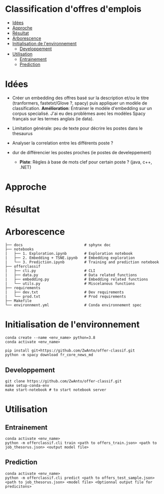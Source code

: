 # Classification d'offres d'emplois

- [Idées](#Idées)
- [Approche](#Approche)
- [Résultat](#Résultat)
- [Arborescence](#Arborescence)
- [Initialisation de l'environnement](#Initialisation-de-l'environnement)
    * [Developpement](#Developpement)
- [Utilisation](#Utilisation)
    * [Entrainement](#Entrainement)
    * [Prediction](#Prediction)

  
# Idées

* Créer un embedding des offres basé sur la description et/ou le titre (tranformers, fastetxt/Glove ?, spacy) puis appliquer un modèle de classification.
**Amélioration**: Entrainer le modèle d'embedding sur un corpus specialisé. J'ai eu des problèmes avec les modèles Spacy français sur les termes anglais (ie data).

* Limitation générale: peu de texte pour décrire les postes dans le thesaurus
* Analyser la correlation entre les différents poste ?

* dur de différencier les postes proches (ie postes de develeppement)
    * **Piste**: Règles à base de mots clef pour certain poste ? (java, c++, .NET) 

# Approche

# Résultat

# Arborescence
```
├── docs                            # sphynx doc
├── notebooks
|   ├── 1. Exploration.ipynb        # Exploration notebook
|   ├── 2. Embedding + TSNE.ipynb   # Embedding exploration
|   └── 3. Prediction.ipynb         # Training and prediction notebook
├── offerclassif
|   ├── cli.py                      # CLI
|   ├── data.py                     # Data related functions
|   ├── embedding.py                # Embedding related functions
|   └── utils.py                    # Miscelanous functions
├── requirements
|   ├── dev.txt                     # Dev requirements
|   └── prod.txt                    # Prod requirements
├── Makefile                    
└── environnment.yml                # Conda environnement spec
```

# Initialisation de l'environnement
```
conda create --name <env_name> python=3.8
conda activate <env_name>

pip install git+https://github.com/ZwAnto/offer-classif.git
python -m spacy download fr_core_news_md
```
## Developpement
```
git clone https://github.com/ZwAnto/offer-classif.git
make setup-conda-env
make start-notebook # to start notebook server 
```
# Utilisation
## Entrainement
```
conda activate <env_name>
python -m offerclassif.cli train <path to offers_train.json> <path to job_thesorus.json> <output model file>
```
## Prediction
```
conda activate <env_name>
python -m offerclassif.cli predict <path to offers_test_sample.json> <path to job_thesorus.json> <model file> <Optionnal output file for predicitons>
```